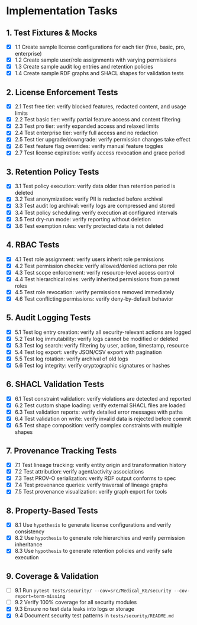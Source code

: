 # Implementation Tasks

## 1. Test Fixtures & Mocks

- [x] 1.1 Create sample license configurations for each tier (free, basic, pro, enterprise)
- [x] 1.2 Create sample user/role assignments with varying permissions
- [x] 1.3 Create sample audit log entries and retention policies
- [x] 1.4 Create sample RDF graphs and SHACL shapes for validation tests

## 2. License Enforcement Tests

- [x] 2.1 Test free tier: verify blocked features, redacted content, and usage limits
- [x] 2.2 Test basic tier: verify partial feature access and content filtering
- [x] 2.3 Test pro tier: verify expanded access and relaxed limits
- [x] 2.4 Test enterprise tier: verify full access and no redaction
- [x] 2.5 Test tier upgrade/downgrade: verify permission changes take effect
- [x] 2.6 Test feature flag overrides: verify manual feature toggles
- [x] 2.7 Test license expiration: verify access revocation and grace period

## 3. Retention Policy Tests

- [x] 3.1 Test policy execution: verify data older than retention period is deleted
- [x] 3.2 Test anonymization: verify PII is redacted before archival
- [x] 3.3 Test audit log archival: verify logs are compressed and stored
- [x] 3.4 Test policy scheduling: verify execution at configured intervals
- [x] 3.5 Test dry-run mode: verify reporting without deletion
- [x] 3.6 Test exemption rules: verify protected data is not deleted

## 4. RBAC Tests

- [x] 4.1 Test role assignment: verify users inherit role permissions
- [x] 4.2 Test permission checks: verify allowed/denied actions per role
- [x] 4.3 Test scope enforcement: verify resource-level access control
- [x] 4.4 Test hierarchical roles: verify inherited permissions from parent roles
- [x] 4.5 Test role revocation: verify permissions removed immediately
- [x] 4.6 Test conflicting permissions: verify deny-by-default behavior

## 5. Audit Logging Tests

- [x] 5.1 Test log entry creation: verify all security-relevant actions are logged
- [x] 5.2 Test log immutability: verify logs cannot be modified or deleted
- [x] 5.3 Test log search: verify filtering by user, action, timestamp, resource
- [x] 5.4 Test log export: verify JSON/CSV export with pagination
- [x] 5.5 Test log rotation: verify archival of old logs
- [x] 5.6 Test log integrity: verify cryptographic signatures or hashes

## 6. SHACL Validation Tests

- [x] 6.1 Test constraint validation: verify violations are detected and reported
- [x] 6.2 Test custom shape loading: verify external SHACL files are loaded
- [x] 6.3 Test validation reports: verify detailed error messages with paths
- [x] 6.4 Test validation on write: verify invalid data is rejected before commit
- [x] 6.5 Test shape composition: verify complex constraints with multiple shapes

## 7. Provenance Tracking Tests

- [x] 7.1 Test lineage tracking: verify entity origin and transformation history
- [x] 7.2 Test attribution: verify agent/activity associations
- [x] 7.3 Test PROV-O serialization: verify RDF output conforms to spec
- [x] 7.4 Test provenance queries: verify traversal of lineage graphs
- [x] 7.5 Test provenance visualization: verify graph export for tools

## 8. Property-Based Tests

- [x] 8.1 Use `hypothesis` to generate license configurations and verify consistency
- [x] 8.2 Use `hypothesis` to generate role hierarchies and verify permission inheritance
- [x] 8.3 Use `hypothesis` to generate retention policies and verify safe execution

## 9. Coverage & Validation

- [ ] 9.1 Run `pytest tests/security/ --cov=src/Medical_KG/security --cov-report=term-missing`
- [ ] 9.2 Verify 100% coverage for all security modules
- [x] 9.3 Ensure no test data leaks into logs or storage
- [x] 9.4 Document security test patterns in `tests/security/README.md`
